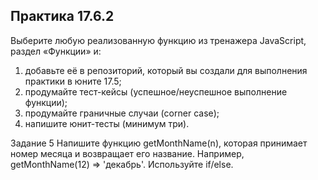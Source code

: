Практика 17.6.2
----------------
Выберите любую реализованную функцию из тренажера JavaScript, раздел «Функции» и:

1. добавьте её в репозиторий, который вы создали для выполнения практики в юните 17.5;
2. продумайте тест-кейсы (успешное/неуспешное выполнение функции);
3. продумайте граничные случаи (corner case); 
4. напишите юнит-тесты (минимум три).

Задание 5
Напишите функцию getMonthName(n), которая принимает номер месяца и возвращает его название. 
Например, getMonthName(12) ⇒ 'декабрь'. Используйте if/else.
